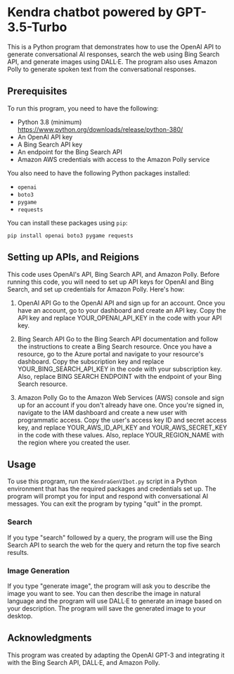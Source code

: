 

# Kendra chatbot powered by GPT-3.5-Turbo

This is a Python program that demonstrates how to use the OpenAI API to generate conversational AI responses, search the web using Bing Search API, and generate images using DALL·E. The program also uses Amazon Polly to generate spoken text from the conversational responses.

## Prerequisites

To run this program, you need to have the following:
- Python 3.8 (minimum) https://www.python.org/downloads/release/python-380/
- An OpenAI API key
- A Bing Search API key
- An endpoint for the Bing Search API
- Amazon AWS credentials with access to the Amazon Polly service

You also need to have the following Python packages installed:

- `openai`
- `boto3`
- `pygame`
- `requests`

You can install these packages using `pip`:

```
pip install openai boto3 pygame requests
```

## Setting up APIs, and Reigions

This code uses OpenAI's API, Bing Search API, and Amazon Polly. Before running this code, you will need to set up API keys for OpenAI and Bing Search, and set up credentials for Amazon Polly. Here's how:

1. OpenAI API
Go to the OpenAI API and sign up for an account.
Once you have an account, go to your dashboard and create an API key.
Copy the API key and replace YOUR_OPENAI_API_KEY in the code with your API key.

2. Bing Search API
Go to the Bing Search API documentation and follow the instructions to create a Bing Search resource.
Once you have a resource, go to the Azure portal and navigate to your resource's dashboard.
Copy the subscription key and replace YOUR_BING_SEARCH_API_KEY in the code with your subscription key.
Also, replace BING SEARCH ENDPOINT with the endpoint of your Bing Search resource.

3. Amazon Polly
Go to the Amazon Web Services (AWS) console and sign up for an account if you don't already have one.
Once you're signed in, navigate to the IAM dashboard and create a new user with programmatic access.
Copy the user's access key ID and secret access key, and replace YOUR_AWS_ID_API_KEY and YOUR_AWS_SECRET_KEY in the code with these values.
Also, replace YOUR_REGION_NAME with the region where you created the user.

## Usage

To use this program, run the `KendraGenVIbot.py` script in a Python environment that has the required packages and credentials set up. The program will prompt you for input and respond with conversational AI messages. You can exit the program by typing "quit" in the prompt.

### Search

If you type "search" followed by a query, the program will use the Bing Search API to search the web for the query and return the top five search results.

### Image Generation

If you type "generate image", the program will ask you to describe the image you want to see. You can then describe the image in natural language and the program will use DALL·E to generate an image based on your description. The program will save the generated image to your desktop.

## Acknowledgments

This program was created by adapting the OpenAI GPT-3 and integrating it with the Bing Search API, DALL·E, and Amazon Polly.
